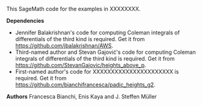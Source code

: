 This SageMath code for the examples in XXXXXXXX.

**Dependencies**

* Jennifer Balakrishnan's code for computing Coleman integrals of differentials of the third kind is required. Get it from https://github.com/jbalakrishnan/AWS.
* Third-named author and Stevan Gajović's code for computing Coleman integrals of differentials of the third kind is required. Get it from https://github.com/StevanGajovic/heights_above_p.
* First-named author's code for XXXXXXXXXXXXXXXXXXXXXX is required. Get it from https://github.com/bianchifrancesca/padic_heights_g2.

**Authors**
Francesca Bianchi, Enis Kaya and J. Steffen Müller
